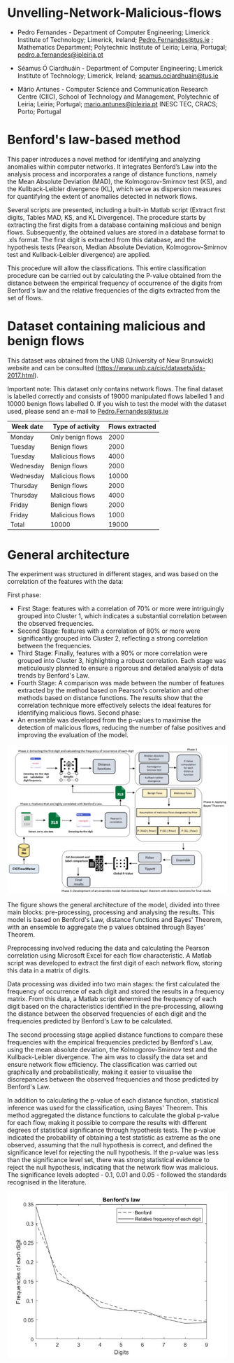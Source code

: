 # Unvelling-Network-Malicious-flows

+ Pedro Fernandes - Department of Computer Engineering; Limerick Institute of Technology; Limerick, Ireland; Pedro.Fernandes@tus.ie ; Mathematics Department; Polytechnic Institute of Leiria; Leiria, Portugal; pedro.a.fernandes@ipleiria.pt

+ Séamus Ó Ciardhuáin - Department of Computer Engineering; Limerick Institute of Technology; Limerick, Ireland; seamus.ociardhuain@tus.ie

+ Mário Antunes - Computer Science and Communication Research Centre (CIIC), School of Technology and Management, Polytechnic of Leiria; Leiria; Portugal; mario.antunes@ipleiria.pt INESC TEC, CRACS; Porto; Portugal

# Benford's law-based method 

This paper introduces a novel method for identifying and analyzing anomalies within computer networks. It integrates Benford’s Law into the analysis process and incorporates a range of distance functions, namely the Mean Absolute Deviation (MAD), the Kolmogorov-Smirnov test (KS), and the Kullback-Leibler divergence (KL), which serve as dispersion measures for quantifying the extent of anomalies detected in network flows. 

Several scripts are presented, including a built-in Matlab script (Extract first digits, Tables MAD, KS, and KL Divergence). The procedure starts by extracting the first digits from a database containing malicious and benign flows. 
Subsequently, the obtained values are stored in a database format to .xls format. The first digit is extracted from this database, and the hypothesis tests (Pearson, Median Absolute Deviation, Kolmogorov-Smirnov test and Kullback-Leibler divergence) are applied. 

This procedure will allow the classifications. This entire classification procedure can be carried out by calculating the P-value obtained from the distance between the empirical frequency of occurrence of the digits from Benford's law and the relative frequencies of the digits extracted from the set of flows. 

# Dataset containing malicious and benign flows

This dataset was obtained from the UNB (University of New Brunswick) website and can be consulted (https://www.unb.ca/cic/datasets/ids-2017.html).

Important note: 
This dataset only contains network flows.
The final dataset is labelled correctly and consists of 19000 manipulated flows labelled 1 and 10000 benign flows labelled 0. 
If you wish to test the model with the dataset used, please send an e-mail to Pedro.Fernandes@tus.ie 

| Week date | Type of activity | Flows extracted | 
| ---- | ---- | ---- | 
| Monday| Only benign flows | 2000 | 
| Tuesday| Benign flows | 2000 |  
| Tuesday| Malicious flows | 4000 |  
| Wednesday| Benign flows | 2000 |  
| Wednesday| Malicious flows | 10000 |  
| Thursday| Benign flows | 2000 |
| Thursday | Malicious flows | 4000 |   
| Friday | Benign flows | 2000 |
| Friday| Malicious flows | 1000 |
| Total | 10000 | 19000 |

# General architecture 

The experiment was structured in different stages, and was based on the correlation of the features with the data:

First phase:
 + First Stage: features with a correlation of $70\%$ or more were intriguingly grouped into Cluster 1, which indicates a substantial correlation between the observed frequencies.
 + Second Stage: features with a correlation of $80\%$ or more were significantly grouped into Cluster 2, reflecting a strong correlation between the frequencies.
 + Third Stage: Finally, features with a $90\%$ or more correlation were grouped into Cluster 3, highlighting a robust correlation. Each stage was meticulously planned to ensure a rigorous and detailed analysis of data trends by Benford's Law.
+ Fourth Stage: A comparison was made between the number of features extracted by the method based on Pearson's correlation and other methods based on distance functions. The results show that the correlation technique more effectively selects the ideal features for identifying malicious flows.
Second phase:
+ An ensemble was developed from the p-values to maximise the detection of malicious flows, reducing the number of false positives and improving the evaluation of the model.

![General architecture](Arquitetura_geral_inicial.jpg) 

The figure shows the general architecture of the model, divided into three main blocks: pre-processing, processing and analysing the results. This model is based on Benford's Law, distance functions and Bayes' Theorem, with an ensemble to aggregate the p values obtained through Bayes' Theorem.

Preprocessing involved reducing the data and calculating the Pearson correlation using Microsoft Excel for each flow characteristic. A Matlab script was developed to extract the first digit of each network flow, storing this data in a matrix of digits.

Data processing was divided into two main stages: the first calculated the frequency of occurrence of each digit and stored the results in a frequency matrix. From this data, a Matlab script determined the frequency of each digit based on the characteristics identified in the pre-processing, allowing the distance between the observed frequencies of each digit and the frequencies predicted by Benford's Law to be calculated.

The second processing stage applied distance functions to compare these frequencies with the empirical frequencies predicted by Benford's Law, using the mean absolute deviation, the Kolmogorov-Smirnov test and the Kullback-Leibler divergence. The aim was to classify the data set and ensure network flow efficiency. The classification was carried out graphically and probabilistically, making it easier to visualise the discrepancies between the observed frequencies and those predicted by Benford's Law.

In addition to calculating the p-value of each distance function, statistical inference was used for the classification, using Bayes' Theorem. This method aggregated the distance functions to calculate the global p-value for each flow, making it possible to compare the results with different degrees of statistical significance through hypothesis tests. The p-value indicated the probability of obtaining a test statistic as extreme as the one observed, assuming that the null hypothesis is correct, and defined the significance level for rejecting the null hypothesis. If the p-value was less than the significance level set, there was strong statistical evidence to reject the null hypothesis, indicating that the network flow was malicious. The significance levels adopted - 0.1, 0.01 and 0.05 - followed the standards recognised in the literature.

![Benford_law and ](Cluster_4.jpg) 









